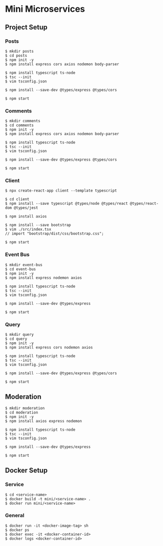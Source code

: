 # Mini Microservices

## Project Setup

### Posts

    $ mkdir posts
    $ cd posts
    $ npm init -y
    $ npm install express cors axios nodemon body-parser

    $ npm install typescript ts-node
    $ tsc --init
    $ vim tsconfig.json

    $ npm install --save-dev @types/express @types/cors

    $ npm start

### Comments

    $ mkdir comments
    $ cd comments
    $ npm init -y
    $ npm install express cors axios nodemon body-parser

    $ npm install typescript ts-node
    $ tsc --init
    $ vim tsconfig.json

    $ npm install --save-dev @types/express @types/cors

    $ npm start

### Client

    $ npx create-react-app client --template typescript

    $ cd client
    $ npm install --save typescript @types/node @types/react @types/react-dom @types/jest

    $ npm install axios

    $ npm install --save bootstrap
    $ vim ./src/index.tsx
    // import "bootstrap/dist/css/bootstrap.css";

    $ npm start

### Event Bus

    $ mkdir event-bus
    $ cd event-bus
    $ npm init -y
    $ npm install express nodemon axios

    $ npm install typescript ts-node
    $ tsc --init
    $ vim tsconfig.json

    $ npm install --save-dev @types/express

    $ npm start

### Query

    $ mkdir query
    $ cd query
    $ npm init -y
    $ npm install express cors nodemon axios

    $ npm install typescript ts-node
    $ tsc --init
    $ vim tsconfig.json

    $ npm install --save-dev @types/express @types/cors

    $ npm start

## Moderation

    $ mkdir moderation
    $ cd moderation
    $ npm init -y
    $ npm install axios express nodemon

    $ npm install typescript ts-node
    $ tsc --init
    $ vim tsconfig.json

    $ npm install --save-dev @types/express

    $ npm start

## Docker Setup

### Service

    $ cd <service-name>
    $ docker build -t mini/<service-name> .
    $ docker run mini/<service-name>

### General

    $ docker run -it <docker-image-tag> sh
    $ docker ps
    $ docker exec -it <docker-container-id>
    $ docker logs <docker-container-id>
